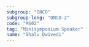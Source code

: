 ```yaml
---
subgroup: "ONCO"
subgroup-long: "ONCO-2"
code: "MS02"
tag: "Minisymposium Speaker"
name: "Shalu Dwivedi"
---
```

